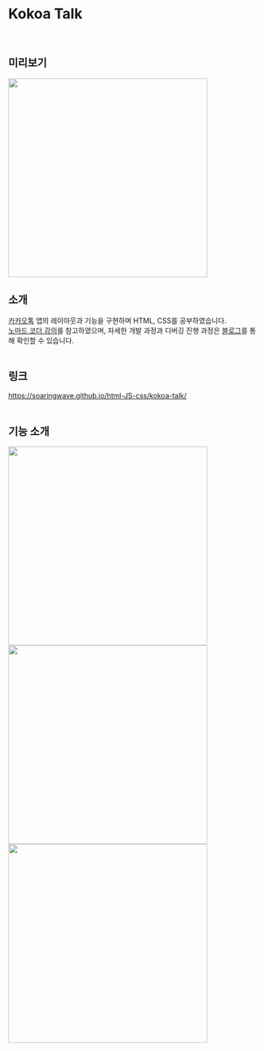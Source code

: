 # Kokoa Talk
<br>  

## 미리보기
<img src="https://user-images.githubusercontent.com/82134672/226289632-72239fdc-a7f0-4072-bf7a-5832d85f02f7.gif" width="400">
<br>

## 소개
[카카오톡](https://www.kakaocorp.com/page/service/service/KakaoTalk) 앱의 레이아웃과 기능을 구현하며 HTML, CSS를 공부하였습니다.
<br>
[노마드 코더 강의](https://nomadcoders.co/kokoa-clone)를 참고하였으며, 자세한 개발 과정과 디버깅 진행 과정은 [블로그](https://soaringwave.tistory.com/category/%ED%94%84%EB%A1%9C%EC%A0%9D%ED%8A%B8/%EC%BD%94%EC%BD%94%EC%95%84%ED%86%A1%20%ED%81%B4%EB%A1%A0%EC%BD%94%EB%94%A9)를 통해 확인할 수 있습니다.
<br>
<br>

## 링크
https://soaringwave.github.io/html-JS-css/kokoa-talk/
<br>
<br>

## 기능 소개
<img src="https://user-images.githubusercontent.com/82134672/226289428-a36a2672-c7e5-4bf6-969d-3e10409fc9aa.png" width="400">
<img src="https://user-images.githubusercontent.com/82134672/226289443-2723f3bb-a00e-47d3-967a-fd237e935074.png" width="400">
<img src="https://user-images.githubusercontent.com/82134672/226289452-0ed3b909-9547-4948-b3f0-6821429f77a2.png" width="400">
